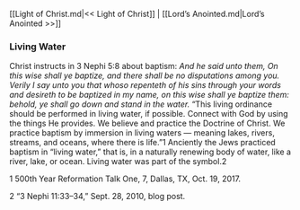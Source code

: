 [[Light of Christ.md|<< Light of Christ]]  |  [[Lord’s Anointed.md|Lord’s Anointed >>]]

### Living Water
Christ instructs in 3 Nephi 5:8 about baptism: *And he said unto them, On this wise shall ye baptize, and there shall be no disputations among you. Verily I say unto you that whoso repenteth of his sins through your words and desireth to be baptized in my name, on this wise shall ye baptize them: behold, ye shall go down and stand in the water.* “This living ordinance should be performed in living water, if possible. Connect with God by using the things He provides. We believe and practice the Doctrine of Christ. We practice baptism by immersion in living waters — meaning lakes, rivers, streams, and oceans, where there is life.”1 Anciently the Jews practiced baptism in “living water,” that is, in a naturally renewing body of water, like a river, lake, or ocean. Living water was part of the symbol.2



1 500th Year Reformation Talk One, 7, Dallas, TX, Oct. 19, 2017.


2 “3 Nephi 11:33–34,” Sept. 28, 2010, blog post.